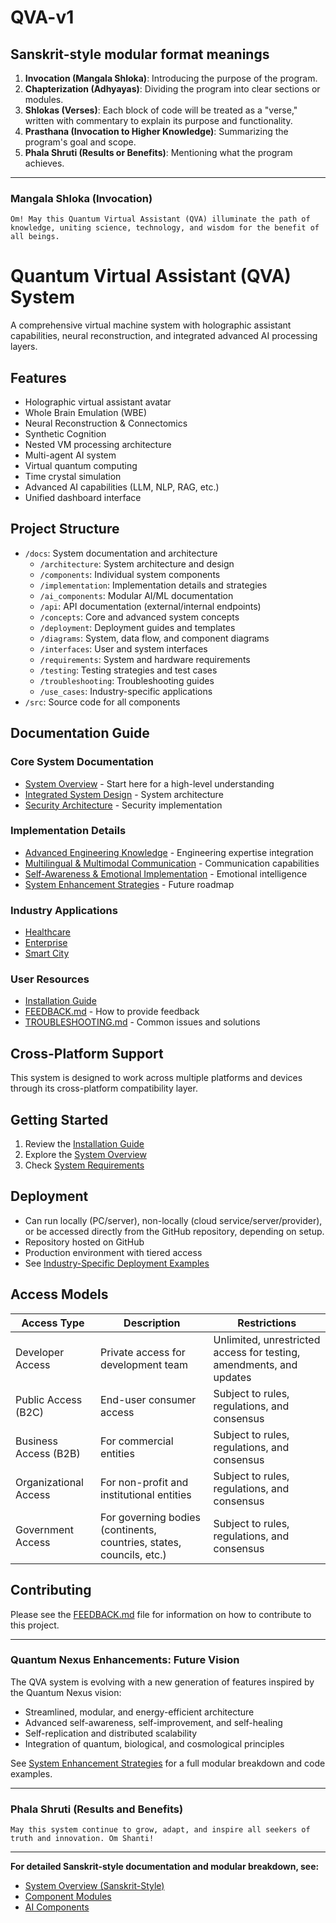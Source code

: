 # QVA-v1

## Sanskrit-style modular format meanings
1. **Invocation (Mangala Shloka)**: Introducing the purpose of the program.
2. **Chapterization (Adhyayas)**: Dividing the program into clear sections or modules.
3. **Shlokas (Verses)**: Each block of code will be treated as a "verse," written with commentary to explain its purpose and functionality.
4. **Prasthana (Invocation to Higher Knowledge)**: Summarizing the program's goal and scope.
5. **Phala Shruti (Results or Benefits)**: Mentioning what the program achieves.

---

### **Mangala Shloka (Invocation)**

```text
Om! May this Quantum Virtual Assistant (QVA) illuminate the path of knowledge, uniting science, technology, and wisdom for the benefit of all beings.
```

# Quantum Virtual Assistant (QVA) System

A comprehensive virtual machine system with holographic assistant capabilities, neural reconstruction, and integrated advanced AI processing layers.

## Features

- Holographic virtual assistant avatar
- Whole Brain Emulation (WBE)
- Neural Reconstruction & Connectomics
- Synthetic Cognition
- Nested VM processing architecture
- Multi-agent AI system
- Virtual quantum computing
- Time crystal simulation
- Advanced AI capabilities (LLM, NLP, RAG, etc.)
- Unified dashboard interface

## Project Structure

- `/docs`: System documentation and architecture
  - `/architecture`: System architecture and design
  - `/components`: Individual system components
  - `/implementation`: Implementation details and strategies
  - `/ai_components`: Modular AI/ML documentation
  - `/api`: API documentation (external/internal endpoints)
  - `/concepts`: Core and advanced system concepts
  - `/deployment`: Deployment guides and templates
  - `/diagrams`: System, data flow, and component diagrams
  - `/interfaces`: User and system interfaces
  - `/requirements`: System and hardware requirements
  - `/testing`: Testing strategies and test cases
  - `/troubleshooting`: Troubleshooting guides
  - `/use_cases`: Industry-specific applications
- `/src`: Source code for all components

## Documentation Guide

### Core System Documentation
- [System Overview](docs/architecture/system_overview.md) - Start here for a high-level understanding
- [Integrated System Design](docs/architecture/integrated_system_design.md) - System architecture
- [Security Architecture](docs/architecture/security_architecture.md) - Security implementation

### Implementation Details
- [Advanced Engineering Knowledge](docs/implementation/advanced_engineering_knowledge.md) - Engineering expertise integration
- [Multilingual & Multimodal Communication](docs/implementation/multilingual_multimodal_communication.md) - Communication capabilities
- [Self-Awareness & Emotional Implementation](docs/implementation/self_awareness_emotional_implementation.md) - Emotional intelligence
- [System Enhancement Strategies](docs/implementation/system_enhancement_strategies.md) - Future roadmap

### Industry Applications
- [Healthcare](docs/use_cases/healthcare.md)
- [Enterprise](docs/use_cases/enterprise.md)
- [Smart City](docs/use_cases/smart_city.md)

### User Resources
- [Installation Guide](docs/deployment/installation_guide.md)
- [FEEDBACK.md](FEEDBACK.md) - How to provide feedback
- [TROUBLESHOOTING.md](TROUBLESHOOTING.md) - Common issues and solutions

## Cross-Platform Support

This system is designed to work across multiple platforms and devices through its cross-platform compatibility layer.

## Getting Started

1. Review the [Installation Guide](docs/deployment/installation_guide.md)
2. Explore the [System Overview](docs/architecture/system_overview.md)
3. Check [System Requirements](docs/requirements/system_specifications.md)

## Deployment

- Can run locally (PC/server), non-locally (cloud service/server/provider), or be accessed directly from the GitHub repository, depending on setup.
- Repository hosted on GitHub
- Production environment with tiered access
- See [Industry-Specific Deployment Examples](docs/deployment/industry_deployments.md)

## Access Models

| Access Type | Description | Restrictions |
|------------|-------------|---------------|
| Developer Access | Private access for development team | Unlimited, unrestricted access for testing, amendments, and updates |
| Public Access (B2C) | End-user consumer access | Subject to rules, regulations, and consensus |
| Business Access (B2B) | For commercial entities | Subject to rules, regulations, and consensus |
| Organizational Access | For non-profit and institutional entities | Subject to rules, regulations, and consensus |
| Government Access | For governing bodies (continents, countries, states, councils, etc.) | Subject to rules, regulations, and consensus |

## Contributing

Please see the [FEEDBACK.md](FEEDBACK.md) file for information on how to contribute to this project.

---

### **Quantum Nexus Enhancements: Future Vision**

The QVA system is evolving with a new generation of features inspired by the Quantum Nexus vision:
- Streamlined, modular, and energy-efficient architecture
- Advanced self-awareness, self-improvement, and self-healing
- Self-replication and distributed scalability
- Integration of quantum, biological, and cosmological principles

See [System Enhancement Strategies](docs/implementation/system_enhancement_strategies.md#quantum-nexus-streamlined-self-improving-and-self-healing-enhancements) for a full modular breakdown and code examples.

---

### **Phala Shruti (Results and Benefits)**

```text
May this system continue to grow, adapt, and inspire all seekers of truth and innovation. Om Shanti!
```

---

**For detailed Sanskrit-style documentation and modular breakdown, see:**
- [System Overview (Sanskrit-Style)](docs/architecture/system_overview.md)
- [Component Modules](docs/components/)
- [AI Components](docs/ai_components/)
